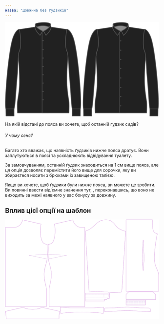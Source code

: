 ```yaml
---
назва: "Довжина без ґудзиків"
---
```


![Довжина без ґудзиків](./buttonfreelength.svg)

На якій відстані до пояса ви хочете, щоб останній ґудзик сидів?

<Note>

###### У чому сенс?

Багато хто вважає, що наявність ґудзиків нижче пояса дратує.
Вони заплутуються в поясі та ускладнюють відвідування туалету.

За замовчуванням, останній ґудзик знаходиться на 1 см вище пояса,
але ця опція дозволяє перемістити його вище для сорочки, яку ви збираєтеся носити з брюками із завищеною талією.

Якщо ви хочете, щоб ґудзики були нижче пояса, ви можете це зробити. Ви повинні ввести від'ємне значення тут,
, переконавшись, що воно не виходить за межі наявного у вас бонусу за довжину.

</Note>

## Вплив цієї опції на шаблон

![На цьому зображенні показано вплив цієї опції шляхом накладання декількох варіантів, які мають різне значення для цієї опції](simone_buttonfreelength_sample.svg "Вплив цієї опції на шаблон")
